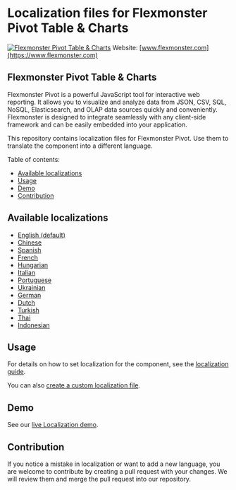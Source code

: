 # Localization files for Flexmonster Pivot Table & Charts
[![Flexmonster Pivot Table & Charts](https://cdn.flexmonster.com/landing.png)](https://flexmonster.com)
Website: [www.flexmonster.com](https://www.flexmonster.com)

## Flexmonster Pivot Table & Charts

Flexmonster Pivot is a powerful JavaScript tool for interactive web reporting. It allows you to visualize and analyze data from JSON, CSV, SQL, NoSQL, Elasticsearch, and OLAP data sources quickly and conveniently. Flexmonster is designed to integrate seamlessly with any client-side framework and can be easily embedded into your application.

This repository contains localization files for Flexmonster Pivot. Use them to translate the component into a different language.

Table of contents:

* [Available localizations](#available-localizations)
* [Usage](#usage)
* [Demo](#demo)
* [Contribution](#contribution)

## Available localizations

- [English (default)](/en.json)
- [Chinese](/zh.json)
- [Spanish](/es.json)
- [French](/fr.json)
- [Hungarian](/hu.json)
- [Italian](/it.json)
- [Portuguese](/pt.json)
- [Ukrainian](/uk.json)
- [German](/de.json)
- [Dutch](/nl.json)
- [Turkish](/tr.json)
- [Thai](/th.json)
- [Indonesian](/id.json)

## Usage

For details on how to set localization for the component, see the [localization guide](https://www.flexmonster.com/doc/localizing-component/#!set-localization).

You can also [create a custom localization file](https://www.flexmonster.com/doc/localizing-component/#!create-localization-file).

## Demo

See our [live Localization demo](https://www.flexmonster.com/demos/js/localization/).

## Contribution
If you notice a mistake in localization or want to add a new language, you are welcome to contribute by creating a pull request with your changes. We will review them and merge the pull request into our repository.
